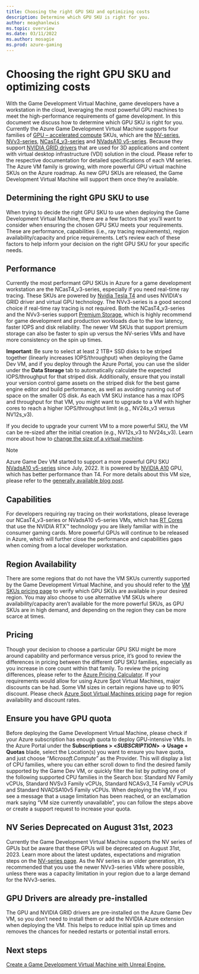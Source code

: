 ```yaml
---
title: Choosing the right GPU SKU and optimizing costs
description: Determine which GPU SKU is right for you.
author: meaghanlewis
ms.topic: overview
ms.date: 03/11/2022
ms.author: mosagie
ms.prod: azure-gaming
---
```


# Choosing the right GPU SKU and optimizing costs

With the Game Development Virtual Machine, game developers have a workstation in the cloud, leveraging the most powerful GPU machines to meet the high-performance requirements of game development. In this document we discuss how to determine which GPU SKU is right for you. Currently the Azure Game Development Virtual Machine supports four families of [GPU – accelerated compute](/azure/virtual-machines/sizes-gpu) SKUs, which are the [NV-series](/azure/virtual-machines/nv-series),  [NVv3-series](/azure/virtual-machines/nvv3-series), [NCasT4_v3-series](/azure/virtual-machines/nct4-v3-series) and [NVadsA10 v5-series](/azure/virtual-machines/nva10v5-series). Because they support [NVIDIA GRID drivers](/azure/virtual-machines/windows/n-series-driver-setup#nvidia-grid-drivers) that are used for 3D applications and content with virtual desktop infrastructure (VDI) solution in the cloud. Please refer to the respective documentation for detailed specifications of each VM series. The Azure VM family is growing, with more powerful GPU virtual machine SKUs on the Azure roadmap. As new GPU SKUs are released, the Game Development Virtual Machine will support them once they’re available.

## Determining the right GPU SKU to use

When trying to decide the right GPU SKU to use when deploying the Game Development Virtual Machine, there are a few factors that you’ll want to consider when ensuring the chosen GPU SKU meets your requirements. These are performance, capabilities (i.e., ray tracing requirements), region availability/capacity and price requirements. Let’s review each of these factors to help inform your decision on the right GPU SKU for your specific needs.

## Performance

Currently the most performant GPU SKUs in Azure for a game development workstation are the NCasT4_v3-series, especially if you need real-time ray tracing. These SKUs are powered by [Nvidia Tesla T4](https://www.nvidia.com/en-us/data-center/tesla-t4/) and uses NVIDIA's GRID driver and virtual GPU technology. The NVv3-series is a good second choice if real-time ray tracing is not required. Both the NCasT4_v3-series and the NVv3-series support [Premium Storage](/azure/virtual-machines/premium-storage-performance), which is highly recommend for game development and production workloads due to the low latency, faster IOPS and disk reliability. The newer VM SKUs that support premium storage can also be faster to spin up versus the NV-series VMs and have more consistency on the spin up times.

**Important**: Be sure to select at least 2 1TB+ SSD disks to be striped together (linearly increases IOPS/throughput) when deploying the Game Dev VM, and if you deploy through the Azure Portal, you can use the slider under the **Data Storage** tab to automatically calculate the expected IOPS/throughput for that striped disk. Additionally, ensure that you install your version control game assets on the striped disk for the best game engine editor and build performance, as well as avoiding running out of space on the smaller OS disk. As each VM SKU instance has a max IOPS and throughput for that VM, you might want to upgrade to a VM with higher cores to reach a higher IOPS/throughput limit (e.g., NV24s_v3 versus NV12s_v3).

If you decide to upgrade your current VM to a more powerful SKU, the VM can be re-sized after the initial creation (e.g., NV12s_v3 to NV24s_v3). Learn more about how to [change the size of a virtual machine](/azure/virtual-machines/resize-vm?tabs=portal).

> [!NOTE]
> Azure Game Dev VM started to support a more powerful GPU SKU [NVadsA10 v5-series](/azure/virtual-machines/nva10v5-series) since July, 2022. It is powered by [NVIDIA A10](https://www.nvidia.com/en-us/data-center/products/a10-gpu/) GPU, which has better performance than T4. For more details about this VM size, please refer to the [generally available blog post](https://azure.microsoft.com/blog/choose-the-right-size-for-your-workload-with-nvads-a10-v5-virtual-machines-now-generally-available/).

## Capabilities

For developers requiring ray tracing on their workstations, please leverage our NCasT4_v3-series or NVadsA10 v5-series VMs, which has [RT Cores](https://developer.nvidia.com/rtx/ray-tracing) that use the NVIDIA RTX™ technology you are likely familiar with in the consumer gaming cards. More powerful GPUs will continue to be released in Azure, which will further close the performance and capabilities gaps when coming from a local developer workstation.

## Region Availability

There are some regions that do not have the VM SKUs currently supported by the Game Development Virtual Machine, and you should refer to the [VM SKUs pricing page](https://azure.microsoft.com/pricing/details/virtual-machines/windows/) to verify which GPU SKUs are available in your desired region. You may also choose to use alternative VM SKUs where availability/capacity aren’t available for the more powerful SKUs, as GPU SKUs are in high demand, and depending on the region they can be more scarce at times.

## Pricing

Though your decision to choose a particular GPU SKU might be more around capability and performance versus price, it’s good to review the differences in pricing between the different GPU SKU families, especially as you increase in core count within that family. To review the pricing differences, please refer to the [Azure Pricing Calculator](https://azure.microsoft.com/pricing/calculator/).  If your requirements would allow for using Azure Spot Virtual Machines, major discounts can be had. Some VM sizes in certain regions have up to 90% discount. Please check [Azure Spot Virtual Machines pricing](https://azure.microsoft.com/pricing/spot-advisor/) page for region availability and discount rates.  

## Ensure you have GPU quota

Before deploying the Game Development Virtual Machine, please check if your Azure subscription has enough quota to deploy GPU-intensive VMs. In the Azure Portal under the **Subscriptions > <_SUBSCRIPTION_> -> Usage + Quotas** blade, select the Location(s) you want to ensure you have quota, and just choose _“Microsoft.Compute”_ as the Provider. This will display a list of CPU families, where you can either scroll down to find the desired family supported by the Game Dev VM, or quickly filter the list by putting one of the following supported CPU families in the Search box: Standard NV Family vCPUs, Standard NVSv3 Family vCPUs, Standard NCASv3_T4 Family vCPUs and Standard NVADSA10v5 Family vCPUs. When deploying the VM, if you see a message that a usage limitation has been reached, or an exclamation mark saying “VM size currently unavailable”, you can follow the steps above or create a support request to increase your quota.  

## NV Series Deprecated on August 31st, 2023

Currently the Game Development Virtual Machine supports the NV series of GPUs but be aware that these GPUs will be deprecated on August 31st, 2023. Learn more about the latest updates, expectations and migration steps on the [NV-series page](/azure/virtual-machines/nv-series). As the NV series is an older generation, it’s recommended that you use the newer NVv3-series VMs where possible, unless there was a capacity limitation in your region due to a large demand for the NVv3-series.  

## GPU Drivers are already pre-installed

The GPU and NVIDIA GRID drivers are pre-installed on the Azure Game Dev VM, so you don’t need to install them or add the NVIDIA Azure extension when deploying the VM. This helps to reduce initial spin up times and removes the chances for needed restarts or potential install errors.

## Next steps

[Create a Game Development Virtual Machine with Unreal Engine.](./create-game-development-vm-for-unreal.md)
